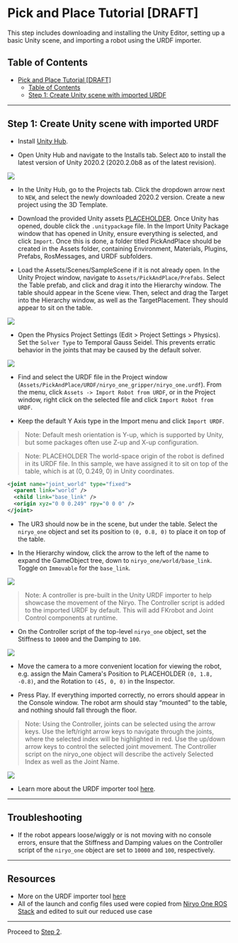 # Pick and Place Tutorial [DRAFT]

This step includes downloading and installing the Unity Editor, setting up a basic Unity scene, and importing a robot using the URDF importer.

## Table of Contents
- [Pick and Place Tutorial [DRAFT]](#pick-and-place-tutorial-draft)
  - [Table of Contents](#table-of-contents)
  - [Step 1: Create Unity scene with imported URDF](#step-1-create-unity-scene-with-imported-urdf)
  
---

## Step 1: Create Unity scene with imported URDF
  
- Install [Unity Hub](https://unity3d.com/get-unity/download).
  
- Open Unity Hub and navigate to the Installs tab. Select `ADD` to install the latest version of Unity 2020.2 (2020.2.0b8 as of the latest revision).
   
![](img/1_hub.png) 

- In the Unity Hub, go to the Projects tab. Click the dropdown arrow next to `NEW`, and select the newly downloaded 2020.2 version. Create a new project using the 3D Template.
  
- Download the provided Unity assets [PLACEHOLDER](). Once Unity has opened, double click the `.unitypackage` file. In the Import Unity Package window that has opened in Unity, ensure everything is selected, and click `Import`. Once this is done, a folder titled PickAndPlace should be created in the Assets folder, containing Environment, Materials, Plugins, Prefabs, RosMessages, and URDF subfolders.
  <!-- - If a window prompts you that `The open scene(s) have been modified externally`, select `Reload` to open the imported files. -->
  
- Load the Assets/Scenes/SampleScene if it is not already open. In the Unity Project window, navigate to `Assets/PickAndPlace/Prefabs`. Select the Table prefab, and click and drag it into the Hierarchy window. The table should appear in the Scene view. Then, select and drag the Target into the Hierarchy window, as well as the TargetPlacement. They should appear to sit on the table.

![](img/1_cube.png) 

- Open the Physics Project Settings (Edit > Project Settings > Physics). Set the `Solver Type` to Temporal Gauss Seidel. This prevents erratic behavior in the joints that may be caused by the default solver.

![](img/1_physics.png)

<!-- - Find and select `Assets/Plugins/Urdf.dll` in the Project window and uncheck `Validate References` in the Inspector. -->
  
<!-- ![](img/1_dll.png)  -->

- Find and select the URDF file in the Project window (`Assets/PickAndPlace/URDF/niryo_one_gripper/niryo_one.urdf`). From the menu, click `Assets -> Import Robot from URDF`, or in the Project window, right click on the selected file and click `Import Robot from URDF`.
  
- Keep the default Y Axis type in the Import menu and click `Import URDF`.
  
> Note: Default mesh orientation is Y-up, which is supported by Unity, but some packages often use Z-up and X-up configuration.

> Note: PLACEHOLDER The world-space origin of the robot is defined in its URDF file. In this sample, we have assigned it to sit on top of the table, which is at (0, 0.249, 0) in Unity coordinates.
  ```xml
  <joint name="joint_world" type="fixed">
    <parent link="world" />
    <child link="base_link" />
    <origin xyz="0 0 0.249" rpy="0 0 0" />
  </joint>
  ```

- The UR3 should now be in the scene, but under the table. Select the `niryo_one` object and set its position to `(0, 0.8, 0)` to place it on top of the table.
  
- In the Hierarchy window, click the arrow to the left of the name to expand the GameObject tree, down to `niryo_one/world/base_link`. Toggle on `Immovable` for the `base_link`.

![](img/1_base.png) 

> Note: A controller is pre-built in the Unity URDF importer to help showcase the movement of the Niryo. The Controller script is added to the imported URDF by default. This will add FKrobot and Joint Control components at runtime. 

- On the Controller script of the top-level `niryo_one` object, set the Stiffness to `10000` and the Damping to `100`.

![](img/1_controller.png) 

- Move the camera to a more convenient location for viewing the robot, e.g. assign the Main Camera's Position to PLACEHOLDER `(0, 1.8, -0.8)`, and the Rotation to `(45, 0, 0)` in the Inspector.

- Press Play. If everything imported correctly, no errors should appear in the Console window. The robot arm should stay “mounted” to the table, and nothing should fall through the floor. 
  
> Note: Using the Controller, joints can be selected using the arrow keys. Use the left/right arrow keys to navigate through the joints, where the selected index will be highlighted in red. Use the up/down arrow keys to control the selected joint movement. The Controller script on the niryo_one object will describe the actively Selected Index as well as the Joint Name.

![](img/1_end.gif) 

- Learn more about the URDF importer tool [here](https://github.com/Unity-Technologies/Robotics-Tutorials/blob/master/urdf_tutorial.md).

---

## Troubleshooting

- If the robot appears loose/wiggly or is not moving with no console errors, ensure that the Stiffness and Damping values on the Controller script of the `niryo_one` object are set to `10000` and `100`, respectively.

---

## Resources

- More on the URDF importer tool [here](https://github.com/Unity-Technologies/Robotics-Tutorials/blob/master/urdf_tutorial.md)
- All of the launch and config files used were copied from [Niryo One ROS Stack](https://github.com/NiryoRobotics/niryo_one_ros) and edited to suit our reduced use case

---


Proceed to [Step 2](2_ros_tcp.md).